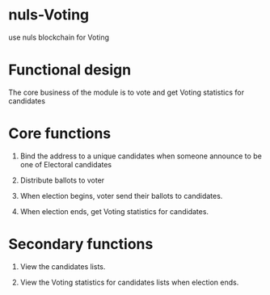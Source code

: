 # nuls-Voting
use nuls blockchain for  Voting

# Functional design
The core business of the module is to vote and get Voting statistics for candidates

# Core functions

 1. Bind the address to a unique candidates when someone announce to be one of Electoral candidates
 
 2. Distribute ballots to voter
 
 3. When election begins, voter send their ballots to candidates.
 
 4. When election ends, get Voting statistics for candidates.
 
# Secondary functions

 1. View the candidates lists.
 
 2. View the Voting statistics for candidates lists when election ends.
 

